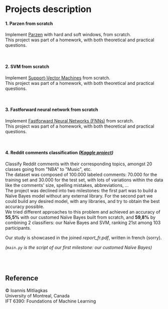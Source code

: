 
# Projects description

#### 1. Parzen from scratch
Implement [Parzen](https://en.wikipedia.org/wiki/Kernel_density_estimation) with hard and soft windows, from scratch.  
This project was part of a homework, with both theoretical and practical questions.

<br/>

#### 2. SVM from scratch
Implement [Support-Vector Machines](https://towardsdatascience.com/support-vector-machine-simply-explained-fee28eba5496) from scratch.  
This project was part of a homework, with both theoretical and practical questions.

<br/>

#### 3. Fastforward neural network from scratch
Implement [Fastforward Neural Networks (FNNs)](http://introtodeeplearning.com/slides/6S191_MIT_DeepLearning_L1.pdf) from scratch.  
This project was part of a homework, with both theoretical and practical questions.

<br/>

#### 4. Reddit comments classification *([Kaggle project](https://www.kaggle.com/c/ift3395-ift6390-reddit-comments/overview))*
Classify Reddit comments with their corresponding topics, amongst 20 classes going from "NBA" to "Music", etc.  
The dataset was composed of 100.000 labeled comments: 70.000 for the training set and 30.000 for the test set, with lots of variations within the data like the comments' size, spelling mistakes, abbreviations, ...  
The project was declined into two milestones: the first part was to build a Naïve Bayes model without any external library. For the second part we could build any desired model, with any libraries, and try to obtain the best accuracy possible.  
We tried different approaches to this problem and achieved an accuracy of **55,5%** with our customed Naïve Bayes built from scratch, and **59,8%** by combining 2 classifiers: our Naïve Bayes and SVM, ranking 21st among 103 participants.

Our study is showcased in the joined *report_fr.pdf*, written in french (sorry).

*(`main.py` is the script of our first milestone: our customed Naïve Bayes)*

<br/>
<br/>

## Reference
© Ioannis Mitliagkas  
University of Montreal, Canada  
IFT 6390: Foundations of Machine Learning

